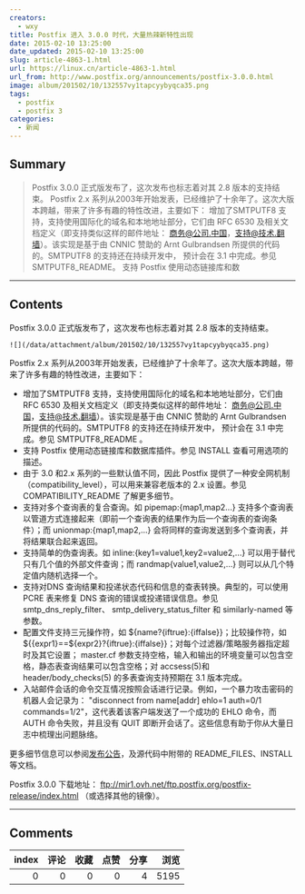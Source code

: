 ```yaml
---
creators:
  - wxy
title: Postfix 进入 3.0.0 时代，大量热辣新特性出现
date: 2015-02-10 13:25:00
date_updated: 2015-02-10 13:25:00
slug: article-4863-1.html
url: https://linux.cn/article-4863-1.html
url_from: http://www.postfix.org/announcements/postfix-3.0.0.html
image: album/201502/10/132557vy1tapcyybyqca35.png
tags:
  - postfix
  - postfix 3
categories:
  - 新闻
---
```


## Summary

> Postfix 3.0.0 正式版发布了，这次发布也标志着对其 2.8 版本的支持结束。  Postfix 2.x 系列从2003年开始发表，已经维护了十余年了。这次大版本跨越，带来了许多有趣的特性改进，主要如下：   增加了SMTPUTF8 支持，支持使用国际化的域名和本地地址部分，它们由 RFC 6530 及相关文档定义（即支持类似这样的邮件地址： 商务@公司.中国，支持@技术.翻墙）。该实现是基于由 CNNIC 赞助的 Arnt Gulbrandsen 所提供的代码的。SMTPUTF8 的支持还在持续开发中， 预计会在 3.1 中完成。参见 SMTPUTF8_README。   支持 Postfix 使用动态链接库和数

***

<!-- more -->

## Contents

Postfix 3.0.0 正式版发布了，这次发布也标志着对其 2.8 版本的支持结束。

`![](/data/attachment/album/201502/10/132557vy1tapcyybyqca35.png)`

Postfix 2.x 系列从2003年开始发表，已经维护了十余年了。这次大版本跨越，带来了许多有趣的特性改进，主要如下：

* 增加了SMTPUTF8 支持，支持使用国际化的域名和本地地址部分，它们由 RFC 6530 及相关文档定义（即支持类似这样的邮件地址： 商务@公司.中国，支持@技术.翻墙）。该实现是基于由 CNNIC 赞助的 Arnt Gulbrandsen 所提供的代码的。SMTPUTF8 的支持还在持续开发中， 预计会在 3.1 中完成。参见 SMTPUTF8\_README 。
* 支持 Postfix 使用动态链接库和数据库插件。参见 INSTALL 查看可用选项的描述。
* 由于 3.0 和2.x 系列的一些默认值不同，因此 Postfix 提供了一种安全网机制（compatibility\_level），可以用来兼容老版本的 2.x 设置。参见 COMPATIBILITY\_README 了解更多细节。
* 支持对多个查询表的复合查询。如 pipemap:{map1,map2...} 支持多个查询表以管道方式连接起来（即前一个查询表的结果作为后一个查询表的查询条件）；而 unionmap:{map1,map2,...} 会将同样的查询发送到多个查询表，并将结果联合起来返回。
* 支持简单的伪查询表。如 inline:{key1=value1,key2=value2,...} 可以用于替代只有几个值的外部文件查询；而 randmap{value1,value2,...} 则可以从几个特定值内随机选择一个。
* 支持对DNS 查询结果和投递状态代码和信息的查表转换。典型的，可以使用 PCRE 表来修复 DNS 查询的错误或投递错误信息。参见 smtp\_dns\_reply\_filter、 smtp\_delivery\_status\_filter 和 similarly-named 等参数。
* 配置文件支持三元操作符，如 ${name?{iftrue}:{iffalse}}；比较操作符，如 ${{expr1}==${expr2}?{iftrue}:{iffalse}}；对每个过滤器/策略服务器指定超时及其它设置； master.cf 参数支持空格，输入和输出的环境变量可以包含空格，静态表查询结果可以包含空格；对 accsess(5)和 header/body\_checks(5) 的多表查询支持预期在 3.1 版本完成。
* 入站邮件会话的命令交互情况按照会话进行记录。例如，一个暴力攻击密码的机器人会记录为： "disconnect from name[addr] ehlo=1 auth=0/1 commands=1/2"，这代表着该客户端发送了一个成功的 EHLO 命令，而 AUTH 命令失败，并且没有 QUIT 即断开会话了。这些信息有助于你从大量日志中梳理出问题脉络。

更多细节信息可以参阅[发布公告](ftp://mir1.ovh.net/ftp.postfix.org/postfix-release/official/postfix-3.0.0.RELEASE_NOTES)，及源代码中附带的 README\_FILES、INSTALL 等文档。

Postfix 3.0.0 下载地址： <ftp://mir1.ovh.net/ftp.postfix.org/postfix-release/index.html> （或选择其他的镜像）。

***

## Comments


|   index |   评论 |   收藏 |   点赞 |   分享 |   浏览 |
|--------:|-------:|-------:|-------:|-------:|-------:|
|       0 |      0 |      0 |      0 |      4 |   5195 |
